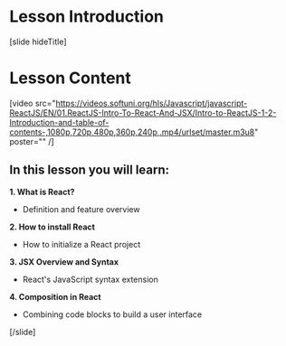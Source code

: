 # Lesson Introduction

[slide hideTitle]
# Lesson Content

[video src="https://videos.softuni.org/hls/Javascript/javascript-ReactJS/EN/01.ReactJS-Intro-To-React-And-JSX/Intro-to-ReactJS-1-2-Introduction-and-table-of-contents-,1080p,720p,480p,360p,240p,.mp4/urlset/master.m3u8" poster="" /]

## In this lesson you will learn:

**1. What is React?**
- Definition and feature overview

**2. How to install React**
- How to initialize a React project

**3. JSX Overview and Syntax**
- React's JavaScript syntax extension

**4. Composition in React**
- Combining code blocks to build a user interface

[/slide]
